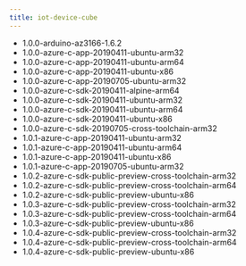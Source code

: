 ```yaml
---
title: iot-device-cube
---
```

- 1.0.0-arduino-az3166-1.6.2
- 1.0.0-azure-c-app-20190411-ubuntu-arm32
- 1.0.0-azure-c-app-20190411-ubuntu-arm64
- 1.0.0-azure-c-app-20190411-ubuntu-x86
- 1.0.0-azure-c-app-20190705-ubuntu-arm32
- 1.0.0-azure-c-sdk-20190411-alpine-arm64
- 1.0.0-azure-c-sdk-20190411-ubuntu-arm32
- 1.0.0-azure-c-sdk-20190411-ubuntu-arm64
- 1.0.0-azure-c-sdk-20190411-ubuntu-x86
- 1.0.0-azure-c-sdk-20190705-cross-toolchain-arm32
- 1.0.1-azure-c-app-20190411-ubuntu-arm32
- 1.0.1-azure-c-app-20190411-ubuntu-arm64
- 1.0.1-azure-c-app-20190411-ubuntu-x86
- 1.0.1-azure-c-app-20190705-ubuntu-arm32
- 1.0.2-azure-c-sdk-public-preview-cross-toolchain-arm32
- 1.0.2-azure-c-sdk-public-preview-cross-toolchain-arm64
- 1.0.2-azure-c-sdk-public-preview-ubuntu-x86
- 1.0.3-azure-c-sdk-public-preview-cross-toolchain-arm32
- 1.0.3-azure-c-sdk-public-preview-cross-toolchain-arm64
- 1.0.3-azure-c-sdk-public-preview-ubuntu-x86
- 1.0.4-azure-c-sdk-public-preview-cross-toolchain-arm32
- 1.0.4-azure-c-sdk-public-preview-cross-toolchain-arm64
- 1.0.4-azure-c-sdk-public-preview-ubuntu-x86
